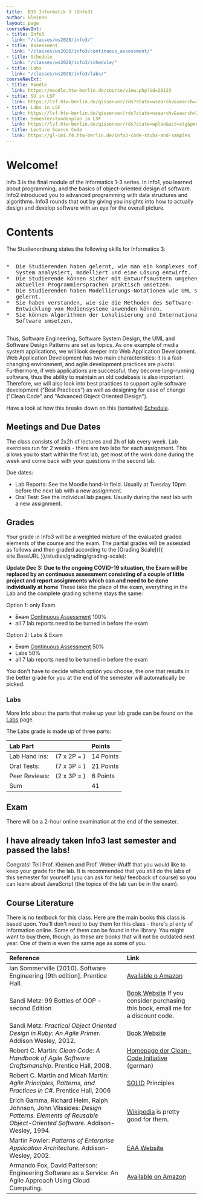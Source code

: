 ```yaml
---
title:  B15 Informatik 3 (Info3)
author: kleinen
layout: page
courseNavInt:
- title: Info3
  link: "/classes/ws2020/info3/"
- title: Assessment
  link: "/classes/ws2020/info3/continuous_assessment/"
- title: Schedule
  link: "/classes/ws2020/info3/schedule/"
- title: Labs
  link: "/classes/ws2020/info3/labs/"
courseNavExt:
- title: Moodle
  link: https://moodle.htw-berlin.de/course/view.php?id=28123
- title: SU in LSF
  link: https://lsf.htw-berlin.de/qisserver/rds?state=wsearchv&search=2&veranstaltung.veranstid=161201
- title: Labs in LSF
  link: https://lsf.htw-berlin.de/qisserver/rds?state=wsearchv&search=2&veranstaltung.veranstid=164935
- title: Semesterstundenplan im LSF
  link: https://lsf.htw-berlin.de/qisserver/rds?state=wplan&act=stg&pool=stg&show=plan&P.vx=kurz&r_zuordabstgv.semvonint=3&r_zuordabstgv.sembisint=3&k_abstgv.abstgvnr=231
- title: Lecture Source Code
  link: https://gl-imi.f4.htw-berlin.de/info3-code-stubs-and-samples
---
```


# Welcome!

Info 3 is the final module of the Informatics 1-3 series. In Info1, you learned about programming, and the basics of object-oriented design of software. Info2 introduced you to advanced programming with data structures and algorithms. Info3 rounds that out by giving you insights into how to actually design and develop software with an eye for the overall picture.

# Contents

The Studienordnung states the following skills for Informatics 3:
<pre>

*  Die Studierenden haben gelernt, wie man ein komplexes softwarebasiertes
   System analysiert, modelliert und eine L&ouml;sung entwirft.
*  Die Studierende k&ouml;nnen sicher mit Entwurfsmustern umgehen und sie in einer
   aktuellen Programmiersprachen praktisch umsetzen.
*  Die Studierenden haben Modellierungs-Notationen wie UML sicher anzuwenden
   gelernt.
*  Sie haben verstanden, wie sie die Methoden des Software- Engineerings auf der
   Entwicklung von Mediensysteme anwenden k&ouml;nnen.
*  Sie k&ouml;nnen Algorithmen der Lokalisierung und Internationalisierung von
   Software umsetzen.

</pre>


Thus, Software Engineering, Software System Design, the UML and Software Design Patterns are set as topics.
As one example of media system applications, we will look deeper into Web Application Development. Web Application Development has two main characteristics: it is a fast-changing environment, and agile development practices are pivotal. Furthermore, if web applications are successful, they become long-running software, thus the ability to maintain an old codebasis is also important. Therefore, we will also look into best practices to support agile software development ("Best Practices") as well as designing for ease of change ("Clean Code" and "Advanced Object Oriented Design").

Have a look at how this breaks down on this (tentative) [Schedule](schedule).

## Meetings and Due Dates

The class consists of 2x2h of lectures  and 2h of lab every week.
Lab exercises run for 2 weeks - there are two labs for each assignment.
This allows you to start within the first lab, get most of the work done during the
week and come back with your questions in the second lab.

Due dates:

* Lab Reports: See the Moodle hand-in field. Usually at Tuesday 10pm before the next lab with a new assignment.
* Oral Test: See the individual lab pages. Usually during the next lab with a new assignment.


## Grades

Your grade in Info3 will be a weighted mixture of the evaluated graded elements of the course and the exam. The partial grades will be assessed as follows and then graded according to the [Grading Scale]({{ site.BaseURL }}/studies/grading/grading-scale):

**Update Dec 3: Due to the ongoing COVID-19 situation, the Exam will be replaced
by an continuous assessment consisting of a couple of little project and report
assignments which can and need to be done individually at home** These take the
place of the exam, everything in the Lab and the complete grading scheme stays
the same:


Option 1: only Exam
* ~~Exam~~ [Continuous Assessment](./continuous_assessment) 100%
* all 7 lab reports need to be turned in before the exam

Option 2: Labs & Exam
* ~~Exam~~ [Continuous Assessment](./continuous_assessment) 50%
* Labs 50%
* all 7 lab reports need to be turned in before the exam

You don't have to decide which option you choose, the one that results in the better grade for you at the end of the
semester will automatically be picked.

### Labs
More Info about the parts that make up your lab grade can be found on the [Labs](labs) page.

The Labs grade is made up of three parts:

| Lab Part      |             | Points    |
|:--------------|:------------|:----------|
| Lab Hand ins: | (7 x 2P = ) | 14 Points |
| Oral Tests:   | (7 x 3P = ) | 21 Points |
| Peer Reviews: | (2 x 3P = ) | 6 Points  |
| Sum           |             | 41        |

## Exam

There will be a 2-hour online examination at the end of the semester.

## I have already taken Info3 last semester and passed the labs!

Congrats! Tell Prof. Kleinen and Prof. Weber-Wulff that you would like to keep your grade for the lab. It is recommended that you still do the labs of this semester for yourself (you can ask for help/ feedback of course) so you can learn about JavaScript (the topics of the lab can be in the exam).

## Course Literature

There is no textbook for this class. Here are the main books this class
is based upon. You'll don't need to buy them for this class - there's pl
enty of information online. Some of them can be found in the library.
You might want to buy them, though, as these are books that will not be
outdated next year. One of them is even the same age as some of you.

| Reference                                                                                                                                         | Link                                                                                                                                                                                              |
|:--------------------------------------------------------------------------------------------------------------------------------------------------|:--------------------------------------------------------------------------------------------------------------------------------------------------------------------------------------------------|
| Ian Sommerville (2010). Software Engineering [9th edition]. Prentice Hall.                                                                        | [Available o Amazon](https://www.amazon.de/gp/product/0137053460/ref=as_li_tl?ie=UTF8&camp=1638&creative=6742&creativeASIN=0137053460&linkCode=as2&tag=plagiatundimi-21&linkId=7XBTKFV6QLC7AV2Q)  |
| Sandi Metz: 99 Bottles of OOP - second Edition                                                                                                    | [Book Website](https://sandimetz.com/99bottles) If you consider purchasing this book, email me for a discount code.                                                                               |
| Sandi Metz: _Practical Object Oriented Design in Ruby: An Agile Primer._ Addison Wesley, 2012.                                                    | [Book Website](https://www.poodr.com/)                                                                                                                                                            |
| Robert C. Martin: _Clean Code: A Handbook of Agile Software Craftsmanship_. Prentice Hall, 2008.                                                  | [Homepage der Clean-Code Initiative](https://www.clean-code-developer.de/) (german)                                                                                                               |
| Robert C. Martin and Micah Martin: _Agile Principles, Patterns, and Practices in C#_. Prentice Hall, 2006                                         | [SOLID](https://butunclebob.com/ArticleS.UncleBob.PrinciplesOfOod) Principles                                                                                                                     |
| Erich Gamma, Richard Helm, Ralph Johnson, John Vlissides: _Design Patterns. Elements of Reusable Object-Oriented Software._ Addison-Wesley, 1994. | [Wikipedia](https://en.wikipedia.org/wiki/Software_design_pattern) is pretty good for them.                                                                                                       |
| Martin Fowler: _Patterns of Enterprise Application Architecture_. Addison-Wesley, 2002.                                                           | [EAA Website](https://martinfowler.com/eaaCatalog/)                                                                                                                                               |
| Armando Fox, David Patterson: Engineering Software as a Service: An Agile Approach Using Cloud Computing.                                         | [Available on Amazon](https://www.amazon.de/Engineering-Software-Service-Approach-Computing/dp/0984881247/ref=sr_1_1?ie=UTF8&qid=1442488699&sr=8-1&keywords=Engineering+Software+as+a+Service%3A) |
